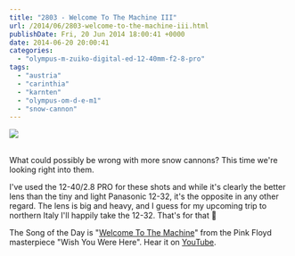```yaml
---
title: "2803 - Welcome To The Machine III"
url: /2014/06/2803-welcome-to-the-machine-iii.html
publishDate: Fri, 20 Jun 2014 18:00:41 +0000
date: 2014-06-20 20:00:41
categories: 
  - "olympus-m-zuiko-digital-ed-12-40mm-f2-8-pro"
tags: 
  - "austria"
  - "carinthia"
  - "karnten"
  - "olympus-om-d-e-m1"
  - "snow-cannon"
---
```

<div class="container">
<div class="center"><a target="_blank" href="https://d25zfm9zpd7gm5.cloudfront.net/1200x1200/2014/20140607_110316_lr.jpg"><img src="https://d25zfm9zpd7gm5.cloudfront.net/0600x0600/2014/20140607_110316_lr.jpg" /></a></div>
</div>
<br />

What could possibly be wrong with more snow cannons? This time we're looking right into them.

I've used the 12-40/2.8 PRO for these shots and while it's clearly the better lens than the tiny and light Panasonic 12-32, it's the opposite in any other regard. The lens is big and heavy, and I guess for my upcoming trip to northern Italy I'll happily take the 12-32. That's for that 🙂

<a target="_blank" href="https://d25zfm9zpd7gm5.cloudfront.net/1200x1200/2014/20140607_110600_lr.jpg"><img style="margin: 0pt 10px 0pt 0px; float: left;" src="https://d25zfm9zpd7gm5.cloudfront.net/0150x0150/2014/20140607_110600_lr.jpg" alt="" border="0" /></a> The Song of the Day is "<a href="http://www.lyricsmode.com/lyrics/p/pink_floyd/welcome_to_the_machine.html" target="_blank">Welcome To The Machine</a>" from the Pink Floyd masterpiece "Wish You Were Here". Hear it on <a href="https://www.youtube.com/watch?v=lt-udg9zQSE" target="_blank">YouTube</a>.
